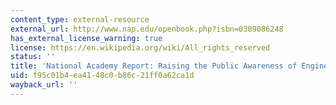 ```yaml
---
content_type: external-resource
external_url: http://www.nap.edu/openbook.php?isbn=0309086248
has_external_license_warning: true
license: https://en.wikipedia.org/wiki/All_rights_reserved
status: ''
title: 'National Academy Report: Raising the Public Awareness of Engineering'
uid: f95c01b4-ea41-48c0-b86c-21ff0a62ca1d
wayback_url: ''
---
```

